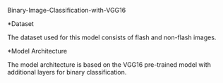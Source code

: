 Binary-Image-Classification-with-VGG16

*Dataset

The dataset used for this model consists of flash and non-flash images.

*Model Architecture

The model architecture is based on the VGG16 pre-trained model with additional layers for binary classification.

